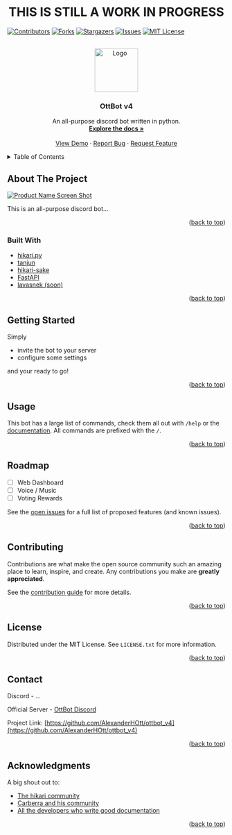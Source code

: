 <div id="top"></div>
<h1 align="center">THIS IS STILL A WORK IN PROGRESS</h1>

[![Contributors][contributors-shield]][contributors-url]
[![Forks][forks-shield]][forks-url]
[![Stargazers][stars-shield]][stars-url]
[![Issues][issues-shield]][issues-url]
[![MIT License][license-shield]][license-url]

<!-- [![LinkedIn][linkedin-shield]][linkedin-url] -->

<!-- PROJECT LOGO -->
<br />
<div align="center">
  <a href="https://github.com/AlexanderHOtt/ottbot_v4">
    <img src="https://i.imgur.com/EV1HncU.png" alt="Logo" width="100" height="100">
  </a>

<h3 align="center">OttBot v4</h3>

  <p align="center">
    An all-purpose discord bot written in python.
    <br />
    <a href="https://github.com/AlexanderHOtt/ottbot_v4/blob/master/COMMANDS.MD"><strong>Explore the docs »</strong></a>
    <br />
    <br />
    <a href="https://github.com/AlexanderHOtt/ottbot_v4">View Demo</a>
    ·
    <a href="https://github.com/AlexanderHOtt/ottbot_v4/issues">Report Bug</a>
    ·
    <a href="https://github.com/AlexanderHOtt/ottbot_v4/issues">Request Feature</a>
  </p>
</div>

<!-- TABLE OF CONTENTS -->
<details>
  <summary>Table of Contents</summary>
  <ol>
    <li>
      <a href="#about-the-project">About The Project</a>
      <ul>
        <li><a href="#built-with">Built With</a></li>
      </ul>
    </li>
    <li>
      <a href="#getting-started">Getting Started</a>
      <ul>
        <!-- <li><a href="#prerequisites">Prerequisites</a></li> -->
        <!-- <li><a href="#installation">Installation</a></li> -->
      </ul>
    </li>
    <li><a href="#usage">Usage</a></li>
    <li><a href="#roadmap">Roadmap</a></li>
    <li><a href="#contributing">Contributing</a></li>
    <li><a href="#license">License</a></li>
    <li><a href="#contact">Contact</a></li>
    <li><a href="#acknowledgments">Acknowledgments</a></li>
  </ol>
</details>

<!-- ABOUT THE PROJECT -->

## About The Project

[![Product Name Screen Shot][product-screenshot]](https://example.com)

This is an all-purpose discord bot...

<p align="right">(<a href="#top">back to top</a>)</p>

### Built With

- [hikari.py](https://www.hikari-py.dev/hikari/)
- [tanjun](https://github.com/FasterSpeeding/Tanjun)
- [hikari-sake](https://github.com/FasterSpeeding/Sake)
- [FastAPI](https://fastapi.tiangolo.com/)
- [lavasnek (soon)](https://github.com/vicky5124/lavasnek_rs)

<p align="right">(<a href="#top">back to top</a>)</p>

<!-- GETTING STARTED -->

## Getting Started

Simply

- invite the bot to your server
- configure some settings

and your ready to go!

<p align="right">(<a href="#top">back to top</a>)</p>

<!-- USAGE EXAMPLES -->

## Usage

This bot has a large list of commands, check them all out with `/help` or the [documentation](https://github.com/AlexanderHOtt/ottbot_v4/blob/master/COMMANDS.MD). All commands are prefixed with the `/`.

<p align="right">(<a href="#top">back to top</a>)</p>

<!-- ROADMAP -->

## Roadmap

- [ ] Web Dashboard
- [ ] Voice / Music
- [ ] Voting Rewards

See the [open issues](https://github.com/AlexanderHOtt/ottbot_v4/issues) for a full list of proposed features (and known issues).

<p align="right">(<a href="#top">back to top</a>)</p>

<!-- CONTRIBUTING -->

## Contributing

Contributions are what make the open source community such an amazing place to learn, inspire, and create. Any contributions you make are **greatly appreciated**.

See the [contribution guide](/) for more details.

<!-- If you have a suggestion that would make this better, please fork the repo and create a pull request. You can also simply open an issue with the tag "enhancement".
Don't forget to give the project a star! Thanks again!

1. Fork the Project
2. Create your Feature Branch (`git checkout -b feature/AmazingFeature`)
3. Commit your Changes (`git commit -m 'Add some AmazingFeature'`)
4. Push to the Branch (`git push origin feature/AmazingFeature`)
5. Open a Pull Request -->

<p align="right">(<a href="#top">back to top</a>)</p>

<!-- LICENSE -->

## License

Distributed under the MIT License. See `LICENSE.txt` for more information.

<p align="right">(<a href="#top">back to top</a>)</p>

<!-- CONTACT -->

## Contact

Discord - ...

Official Server - [OttBot Discord](/)

Project Link: [https://github.com/AlexanderHOtt/ottbot_v4](https://github.com/AlexanderHOtt/ottbot_v4)

<p align="right">(<a href="#top">back to top</a>)</p>

<!-- ACKNOWLEDGMENTS -->

## Acknowledgments

A big shout out to:

- [The hikari community](https://discord.gg/Jx4cNGG)
- [Carberra and his community](https://discord.carberra.xyz/)
- [All the developers who write good documentation](https://guides.github.com/features/wikis/)

<p align="right">(<a href="#top">back to top</a>)</p>

<!-- MARKDOWN LINKS & IMAGES -->
<!-- https://www.markdownguide.org/basic-syntax/#reference-style-links -->

[contributors-shield]: https://img.shields.io/github/contributors/AlexanderHOtt/ottbot_v4.svg?style=for-the-badge
[contributors-url]: https://github.com/AlexanderHOtt/ottbot_v4/graphs/contributors
[forks-shield]: https://img.shields.io/github/forks/AlexanderHOtt/ottbot_v4.svg?style=for-the-badge
[forks-url]: https://github.com/AlexanderHOtt/ottbot_v4/network/members
[stars-shield]: https://img.shields.io/github/stars/AlexanderHOtt/ottbot_v4.svg?style=for-the-badge
[stars-url]: https://github.com/AlexanderHOtt/ottbot_v4/stargazers
[issues-shield]: https://img.shields.io/github/issues/AlexanderHOtt/ottbot_v4.svg?style=for-the-badge
[issues-url]: https://github.com/AlexanderHOtt/ottbot_v4/issues
[license-shield]: https://img.shields.io/github/license/AlexanderHOtt/ottbot_v4.svg?style=for-the-badge
[license-url]: https://github.com/AlexanderHOtt/ottbot_v4/blob/master/LICENSE.txt
[linkedin-shield]: https://img.shields.io/badge/-LinkedIn-black.svg?style=for-the-badge&logo=linkedin&colorB=555
[linkedin-url]: https://linkedin.com/in/linkedin_username
[product-screenshot]: https://example.com
